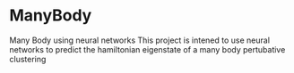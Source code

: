 # ManyBody
Many Body using neural networks
This project is intened to use neural networks to predict the hamiltonian eigenstate of a many body pertubative clustering
